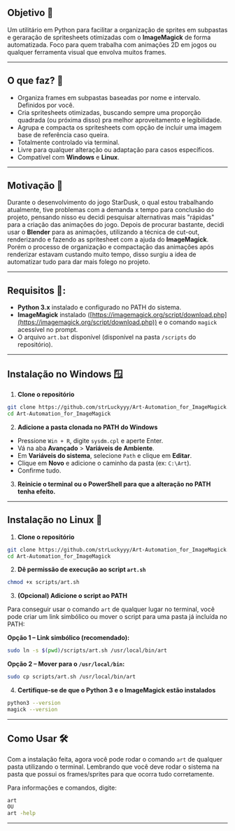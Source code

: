 ## Objetivo 🎯
Um utilitário em Python para facilitar a organização de sprites em subpastas e geraração de spritesheets otimizadas com o **ImageMagick** de forma automatizada. Foco para quem trabalha com animações 2D em jogos ou qualquer ferramenta visual que envolva muitos frames.

---

## O que faz? 👀
- Organiza frames em subpastas baseadas por nome e intervalo. Definidos por você.
- Cria spritesheets otimizadas, buscando sempre uma proporção quadrada (ou próxima disso) pra melhor aproveitamento e legibilidade.
- Agrupa e compacta os spritesheets com opção de incluir uma imagem base de referência caso queira.
- Totalmente controlado via terminal.
- Livre para qualquer alteração ou adaptação para casos específicos.
- Compatível com **Windows** e **Linux**.

---
## Motivação 🤔
Durante o desenvolvimento do jogo StarDusk, o qual estou trabalhando atualmente, tive problemas com a demanda x tempo para conclusão do projeto, pensando nisso eu decidi pesquisar alternativas mais "rápidas" para a criação das animações do jogo. Depois de procurar bastante, decidi usar o **Blender** para as animações, utilizando a técnica de cut-out, renderizando e fazendo as spritesheet com a ajuda do **ImageMagick**.
Porém o processo de organização e compactação das animações após renderizar estavam custando muito tempo, disso surgiu a idea de automatizar tudo para dar mais folego no projeto.

---

## Requisitos 🛑:
* **Python 3.x** instalado e configurado no PATH do sistema.
* **ImageMagick** instalado ([https://imagemagick.org/script/download.php](https://imagemagick.org/script/download.php)) e o comando `magick` acessível no prompt.
* O arquivo `art.bat` disponível (disponível na pasta `/scripts` do repositório).

---

## Instalação no Windows 🪟
1. **Clone o repositório**

```bash
git clone https://github.com/strLuckyyy/Art-Automation_for_ImageMagick.git
cd Art-Automation_for_ImageMagick
```

2. **Adicione a pasta clonada no PATH do Windows**

* Pressione `Win + R`, digite `sysdm.cpl` e aperte Enter.
* Vá na aba **Avançado** > **Variáveis de Ambiente**.
* Em **Variáveis do sistema**, selecione `Path` e clique em **Editar**.
* Clique em **Novo** e adicione o caminho da pasta (ex: `C:\Art`).
* Confirme tudo.

3. **Reinicie o terminal ou o PowerShell para que a alteração no PATH tenha efeito.**

---

## Instalação no Linux 🐧

1. **Clone o repositório**

```bash
git clone https://github.com/strLuckyyy/Art-Automation_for_ImageMagick.git
cd Art-Automation_for_ImageMagick
```

2. **Dê permissão de execução ao script `art.sh`**

```bash
chmod +x scripts/art.sh
```

3. **(Opcional) Adicione o script ao PATH**

Para conseguir usar o comando `art` de qualquer lugar no terminal, você pode criar um link simbólico ou mover o script para uma pasta já incluída no PATH:

**Opção 1 – Link simbólico (recomendado):**

```bash
sudo ln -s $(pwd)/scripts/art.sh /usr/local/bin/art
```

**Opção 2 – Mover para o `/usr/local/bin`:**

```bash
sudo cp scripts/art.sh /usr/local/bin/art
```

4. **Certifique-se de que o Python 3 e o ImageMagick estão instalados**

```bash
python3 --version
magick --version
```

---

## Como Usar 🛠️
Com a instalação feita, agora você pode rodar o comando `art` de qualquer pasta utilizando o terminal. Lembrando que você deve rodar o sistema na pasta que possui os frames/sprites para que ocorra tudo corretamente.

Para informações e comandos, digite:
```bash
art
OU
art -help
```
---

